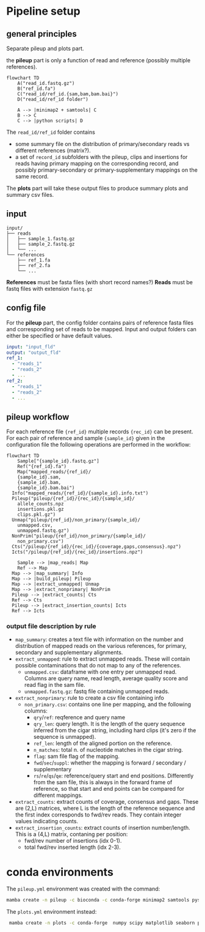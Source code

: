 # Pipeline setup

## general principles

Separate pileup and plots part.

the **pileup** part is only a function of read and reference (possibly multiple references).

```mermaid
flowchart TD
	A("read_id.fastq.gz")
	B("ref_id.fa")
	C("read_id/ref_id.{sam,bam,bam.bai}")
	D("read_id/ref_id folder")

	A --> |minimap2 + samtools| C
	B --> C
	C --> |python scripts| D
```
The `read_id/ref_id` folder contains
- some summary file on the distribution of primary/secondary reads vs different references (matrix?).
- a set of `record_id` subfolders with the pileup, clips and insertions for reads having primary mapping on the corresponding record, and possibly primary-secondary or primary-supplementary mappings on the same record.

The **plots** part will take these output files to produce summary plots and summary csv files.

## input
```
input/
├── reads
│   ├── sample_1.fastq.gz
│   ├── sample_2.fastq.gz
│   └── ...
└── references
    ├── ref_1.fa
    ├── ref_2.fa
    └── ...
```
**References** must be fasta files (with short record names?)
**Reads** must be fastq files with extension `fastq.gz`

## config file

For the **pileup** part, the config folder contains pairs of reference fasta files and corresponding set of reads to be mapped. Input and output folders can either be specified or have default values.
```yaml
input: "input_fld"
output: "output_fld"
ref_1:
  - "reads_1"
  - "reads_2"
  - ...
ref_2:
  - "reads_1"
  - "reads_2"
  - ...
```

## pileup workflow

For each reference file `{ref_id}` multiple records `{rec_id}` can be present. For each pair of reference and sample `{sample_id}` given in the configuration file the following operations are performed in the workflow:

```mermaid
flowchart TD
	Sample["{sample_id}.fastq.gz"]
	Ref("{ref_id}.fa")
	Map("mapped_reads/{ref_id}/
    {sample_id}.sam,
    {sample_id}.bam,
    {sample_id}.bam.bai")
  Info("mapped_reads/{ref_id}/{sample_id}.info.txt")
  Pileup("pileup/{ref_id}/{rec_id}/{sample_id}/
    allele_counts.npz
    insertions.pkl.gz
    clips.pkl.gz")
  Unmap("pileup/{ref_id}/non_primary/{sample_id}/
    unmapped.csv,
    unmapped.fastq.gz")
  NonPrim("pileup/{ref_id}/non_primary/{sample_id}/
    non_primary.csv")
  Cts("/pileup/{ref_id}/{rec_id}/{coverage,gaps,consensus}.npz")
  Icts("/pileup/{ref_id}/{rec_id}/insertions.npz")

	Sample --> |map_reads| Map
	Ref --> Map
  Map --> |map_summary| Info
  Map --> |build_pileup| Pileup
  Map --> |extract_unmapped| Unmap
  Map --> |extract_nonprimary| NonPrim
  Pileup --> |extract_counts| Cts
  Ref --> Cts
  Pileup --> |extract_insertion_counts| Icts
  Ref --> Icts
```

### output file description by rule
- `map_summary`: creates a text file with information on the number and distribution of mapped reads on the various references, for primary, secondary and supplementary alignments.
- `extract_unmapped`: rule to extract unmapped reads. These will contain possible contaminations that do not map to any of the references.
  - `unmapped.csv`: dataframe with one entry per unmapped read. Columns are query name, read length, average quality score and read flag in the sam file.
  - `unmapped.fastq.gz`: fastq file containing unmapped reads.
- `extract_nonprimary`: rule to create a csv file containing info
  - `non_primary.csv`: contains one line per mapping, and the following columns:
    - `qry`/`ref`: reqference and query name
    - `qry_len`: query length. It is the length of the query sequence inferred from the cigar string, including hard clips (it's zero if the sequence is unmapped).
    - `ref_len`: length of the aligned portion on the reference.
    - `n_matches`: total n. of nucleotide matches in the cigar string.
    - `flag`: sam file flag of the mapping.
    - `fwd`/`sec`/`suppl`: whether the mapping is forward / secondary / supplementary
    - `rs`/`re`/`qs`/`qe`: reference/query start and end positions. Differently from the sam file, this is always in the forward frame of reference, so that start and end points can be compared for different mappings.
- `extract_counts`: extract counts of coverage, consensus and gaps. These are (2,L) matrices, where L is the length of the reference sequence and the first index corresponds to fwd/rev reads. They contain integer values indicating counts.
- `extract_insertion_counts`: extract counts of insertion number/length. This is a (4,L) matrix, contaning per position:
  - fwd/rev number of insertions (idx 0-1).
  - total fwd/rev inserted length (idx 2-3).


# conda environments

The `pileup.yml` environment was created with the command:
```bash
mamba create -n pileup -c bioconda -c conda-forge minimap2 samtools pysam biopython pandas
```

The `plots.yml` environment instead:
```bash
 mamba create -n plots -c conda-forge  numpy scipy matplotlib seaborn pandas plotly
```